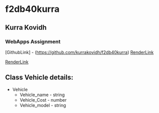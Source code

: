 # f2db40kurra
## Kurra Kovidh
### WebApps Assignment

[GithubLink] - (https://github.com/kurrakovidh/f2db40kurra)
[RenderLink](https://f2db40kurra.onrender.com)

[RenderLink](https://dashboard.render.com/web/srv-cdij136n6mphbriger1g/deploys/dep-cdm4gdpgp3jnjafhk630)

## Class Vehicle details:
* Vehicle
    * Vehicle_name - string
    * Vehicle_Cost - number
    * Vehicle_model - string